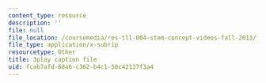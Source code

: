 ```yaml
---
content_type: resource
description: ''
file: null
file_location: /coursemedia/res-tll-004-stem-concept-videos-fall-2013/fcab7afd68a6c362b4c150c42137f3a4_AfQEEymfzaI.srt
file_type: application/x-subrip
resourcetype: Other
title: 3play caption file
uid: fcab7afd-68a6-c362-b4c1-50c42137f3a4
---
```

